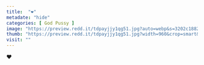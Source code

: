 ```yaml
---
title:  "❤️"
metadate: "hide"
categories: [ God Pussy ]
image: "https://preview.redd.it/tdpayjjy1qg51.jpg?auto=webp&s=3202c18826ca58cd0e28dd4971800a331cec0aae"
thumb: "https://preview.redd.it/tdpayjjy1qg51.jpg?width=960&crop=smart&auto=webp&s=90ced9b3007f2e71393684188d31f4ef3e12de0e"
visit: ""
---
```

❤️
